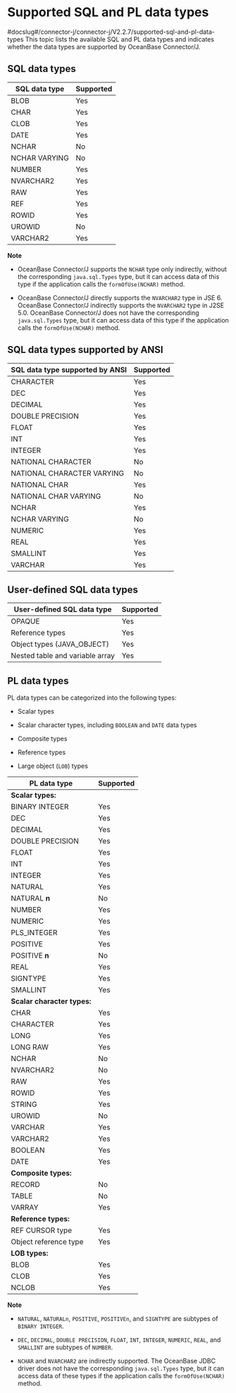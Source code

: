 Supported SQL and PL data types 
====================================================
#docslug#/connector-j/connector-j/V2.2.7/supported-sql-and-pl-data-types
This topic lists the available SQL and PL data types and indicates whether the data types are supported by OceanBase Connector/J. 

SQL data types 
--------------------------------



| **SQL data type** | **Supported** |
|-------------------|---------------|
| BLOB              | Yes           |
| CHAR              | Yes           |
| CLOB              | Yes           |
| DATE              | Yes           |
| NCHAR             | No            |
| NCHAR VARYING     | No            |
| NUMBER            | Yes           |
| NVARCHAR2         | Yes           |
| RAW               | Yes           |
| REF               | Yes           |
| ROWID             | Yes           |
| UROWID            | No            |
| VARCHAR2          | Yes           |


**Note**



* OceanBase Connector/J supports the `NCHAR` type only indirectly, without the corresponding `java.sql.Types` type, but it can access data of this type if the application calls the `formOfUse(NCHAR)` method.

  

* OceanBase Connector/J directly supports the `NVARCHAR2` type in JSE 6. OceanBase Connector/J indirectly supports the `NVARCHAR2` type in J2SE 5.0. OceanBase Connector/J does not have the corresponding `java.sql.Types` type, but it can access data of this type if the application calls the `formOfUse(NCHAR)` method.

  




SQL data types supported by ANSI 
--------------------------------------------------



| **SQL data type supported by ANSI** | **Supported** |
|-------------------------------------|---------------|
| CHARACTER                           | Yes           |
| DEC                                 | Yes           |
| DECIMAL                             | Yes           |
| DOUBLE PRECISION                    | Yes           |
| FLOAT                               | Yes           |
| INT                                 | Yes           |
| INTEGER                             | Yes           |
| NATIONAL CHARACTER                  | No            |
| NATIONAL CHARACTER VARYING          | No            |
| NATIONAL CHAR                       | Yes           |
| NATIONAL CHAR VARYING               | No            |
| NCHAR                               | Yes           |
| NCHAR VARYING                       | No            |
| NUMERIC                             | Yes           |
| REAL                                | Yes           |
| SMALLINT                            | Yes           |
| VARCHAR                             | Yes           |



User-defined SQL data types 
---------------------------------------------



| **User-defined SQL data type**  | **Supported** |
|---------------------------------|---------------|
| OPAQUE                          | Yes           |
| Reference types                 | Yes           |
| Object types (JAVA_OBJECT)      | Yes           |
| Nested table and variable array | Yes           |



PL data types 
-------------------------------

PL data types can be categorized into the following types: 

* Scalar types

  

* Scalar character types, including `BOOLEAN` and `DATE` data types

  

* Composite types

  

* Reference types

  

* Large object (`LOB`) types

  




|   **PL data type**    | **Supported** |
|-----------------------|---------------|
| **Scalar types:**                    ||
| BINARY INTEGER        | Yes           |
| DEC                   | Yes           |
| DECIMAL               | Yes           |
| DOUBLE PRECISION      | Yes           |
| FLOAT                 | Yes           |
| INT                   | Yes           |
| INTEGER               | Yes           |
| NATURAL               | Yes           |
| NATURAL **n**         | No            |
| NUMBER                | Yes           |
| NUMERIC               | Yes           |
| PLS_INTEGER           | Yes           |
| POSITIVE              | Yes           |
| POSITIVE **n**        | No            |
| REAL                  | Yes           |
| SIGNTYPE              | Yes           |
| SMALLINT              | Yes           |
| **Scalar character types:**          ||
| CHAR                  | Yes           |
| CHARACTER             | Yes           |
| LONG                  | Yes           |
| LONG RAW              | Yes           |
| NCHAR                 | No            |
| NVARCHAR2             | No            |
| RAW                   | Yes           |
| ROWID                 | Yes           |
| STRING                | Yes           |
| UROWID                | No            |
| VARCHAR               | Yes           |
| VARCHAR2              | Yes           |
| BOOLEAN               | Yes           |
| DATE                  | Yes           |
| **Composite types:**                 ||
| RECORD                | No            |
| TABLE                 | No            |
| VARRAY                | Yes           |
| **Reference types:**                 ||
| REF CURSOR type       | Yes           |
| Object reference type | Yes           |
| **LOB types:**                       ||
| BLOB                  | Yes           |
| CLOB                  | Yes           |
| NCLOB                 | Yes           |


**Note**



* `NATURAL`, `NATURALn`, `POSITIVE`, `POSITIVEn`, and `SIGNTYPE` are subtypes of `BINARY INTEGER`.

  

* `DEC`, `DECIMAL`, `DOUBLE PRECISION`, `FLOAT`, `INT`, `INTEGER`, `NUMERIC`, `REAL`, and `SMALLINT` are subtypes of `NUMBER`.

  

* `NCHAR` and `NVARCHAR2` are indirectly supported. The OceanBase JDBC driver does not have the corresponding `java.sql.Types` type, but it can access data of these types if the application calls the `formOfUse(NCHAR)` method.

  



